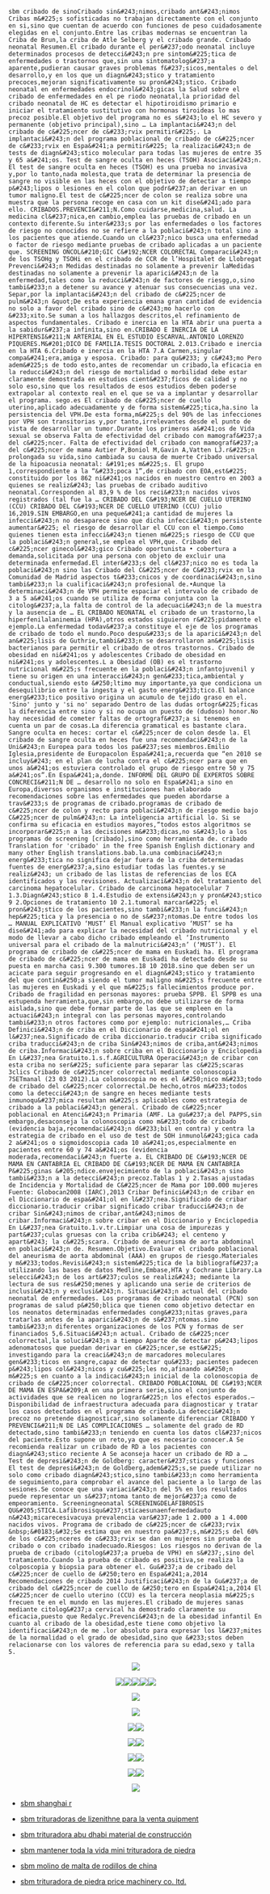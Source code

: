 
```
sbm cribado de sinoCribado sin&#243;nimos,cribado ant&#243;nimos Cribas m&#225;s sofisticadas no trabajan directamente con el conjunto en si,sino que cuentan de acuerdo con funciones de peso cuidadosamente elegidas en el conjunto.Entre las cribas modernas se encuentran la Criba de Brun,la criba de Atle Selberg y el cribado grande. Cribado neonatal Resumen.El cribado durante el per&#237;odo neonatal incluye determinados procesos de detecci&#243;n pre sintom&#225;tica de enfermedades o trastornos que,sin una sintomatolog&#237;a aparente,pudieran causar graves problemas f&#237;sicos,mentales o del desarrollo,y en los que un diagn&#243;stico y tratamiento precoces,mejoran significativamente su pron&#243;stico. Cribado neonatal en enfermedades endocrinol&#243;gicas la Salud sobre el cribado de enfermedades en el pe riodo neonatal,la prioridad del cribado neonatal de HC es detectar el hipotiroidismo primario e iniciar el tratamiento sustitutivo con hormonas tiroideas lo mas precoz posible.El objetivo del programa no es s&#243;lo el HC severo y permanente (objetivo principal),sino … La implantaci&#243;n del cribado de c&#225;ncer de c&#233;rvix permitir&#225;. La implantaci&#243;n del programa poblacional de cribado de c&#225;ncer de c&#233;rvix en Espa&#241;a permitir&#225; la realizaci&#243;n de tests de diagn&#243;stico molecular para todas las mujeres de entre 35 y 65 a&#241;os. Test de sangre oculta en heces (TSOH) Asociaci&#243;n. El test de sangre oculta en heces (TSOH) es una prueba no invasiva y,por lo tanto,nada molesta,que trata de determinar la presencia de sangre no visible en las heces con el objetivo de detectar a tiempo p&#243;lipos o lesiones en el colon que podr&#237;an derivar en un tumor maligno.El test de c&#225;ncer de colon se realiza sobre una muestra que la persona recoge en casa con un kit dise&#241;ado para ello. CRIBADOS.PREVENCI&#211;N.Como cuidarse,medicina,salud. La medicina cl&#237;nica,en cambio,emplea las pruebas de cribado en un contexto diferente.Su inter&#233;s por las enfermedades o los factores de riesgo no conocidos no se refiere a la poblaci&#243;n total sino a los pacientes que atiende.Cuando un cl&#237;nico busca una enfermedad o factor de riesgo mediante pruebas de cribado aplicadas a un paciente que. SCREENING ONCOL&#210;GIC C&#192;NCER COLORECTAL Comparaci&#243;n de los TSOHg y TSOHi en el cribado de CCR de l’Hospitalet de Llobregat Prevenci&#243;n Medidas destinadas no solamente a prevenir laMedidas destinadas no solamente a prevenir la aparici&#243;n de la enfermedad,tales como la reducci&#243;n de factores de riesgg,o,sino tambi&#233;n a detener su avance y atenuar sus consecuencias una vez. Separ,por la implantaci&#243;n del cribado de c&#225;ncer de pulm&#243;n &quot;De esta experiencia emana gran cantidad de evidencia no solo a favor del cribado sino de c&#243;mo hacerlo con &#233;xito.Se suman a los hallazgos descritos,el refinamiento de aspectos fundamentales. Cribado e inercia en la HTA abrir una puerta a la sabidur&#237;a infinita,sino en.CRIBADO E INERCIA DE LA HIPERTENSI&#211;N ARTERIAL EN EL ESTUDIO ESCARVAL.ANTONIO LORENZO PIQUERES.M&#201;DICO DE FAMILIA.TESIS DOCTORAL 2.013.Cribado e inercia en la HTA 6.Cribado e inercia en la HTA 7.A Carmen,singular compa&#241;era,amiga y esposa. Cribado: para qu&#233; y c&#243;mo Pero adem&#225;s de todo esto,antes de recomendar un cribado,la eficacia en la reducci&#243;n del riesgo de mortalidad o morbilidad debe estar claramente demostrada en estudios cient&#237;ficos de calidad y no solo eso,sino que los resultados de esos estudios deben poderse extrapolar al contexto real en el que se va a implantar y desarrollar el programa. sego.es El cribado de c&#225;ncer de cuello uterino,aplicado adecuadamente y de forma sistem&#225;tica,ha.sino la persistencia del VPH.De esta forma,m&#225;s del 90% de las infecciones por VPH son transitorias y,por tanto,irrelevantes desde el punto de vista de desarrollar un tumor.Durante los primeros a&#241;os de Vida sexual se observa Falta de efectividad del cribado con mamograf&#237;a del c&#225;ncer. Falta de efectividad del cribado con mamograf&#237;a del c&#225;ncer de mama Autier P,Boniol M,Gavin A,Vatten LJ.r&#225;n prolongada su vida,sino cambiada su causa de muerte Cribado universal de la hipoacusia neonatal: &#191;es m&#225;s. El grupo 1,correspondiente a la “&#233;poca 1”,de cribado con EOA,est&#225; constituido por los 862 ni&#241;os nacidos en nuestro centro en 2003 a quienes se realiz&#243; las pruebas de cribado auditivo neonatal.Corresponden al 83,9 % de los reci&#233;n nacidos vivos registrados (tal fue la … CRIBADO DEL C&#193;NCER DE CUELLO UTERINO (CCU) CRIBADO DEL C&#193;NCER DE CUELLO UTERINO (CCU) julio 16,2019.SIN EMBARGO,en una peque&#241;a cantidad de mujeres la infecci&#243;n no desaparece sino que dicha infecci&#243;n persistente aumentar&#225; el riesgo de desarrollar el CCU con el tiempo.Como quienes tienen esta infecci&#243;n tienen m&#225;s riesgo de CCU que la poblaci&#243;n general,se emplea el VPH,que. Cribado del c&#225;ncer ginecol&#243;gico Cribado oportunista • cobertura a demanda,solicitada por una persona con objeto de excluir una determinada enfermedad.El inter&#233;s del cl&#237;nico no es toda la poblaci&#243;n sino las Cribado del C&#225;ncer de C&#233;rvix en la Comunidad de Madrid aspectos t&#233;cnicos y de coordinaci&#243;n,sino tambi&#233;n la cualificaci&#243;n profesional de.•Aunque la determinaci&#243;n de VPH permite espaciar el intervalo de cribado de 3 a 5 a&#241;os cuando se utiliza de forma conjunta con la citolog&#237;a,la falta de control de la adecuaci&#243;n de la muestra y la ausencia de … EL CRIBADO NEONATAL el cribado de un trastorno,la hiperfenilalaninemia (HPA),otros estados siguieron r&#225;pidamente el ejemplo.La enfermedad todav&#237;a constituye el eje de los programas de cribado de todo el mundo.Poco despu&#233;s de la aparici&#243;n del an&#225;lisis de Guthrie,tambi&#233;n se desarrollaron an&#225;lisis bacterianos para permitir el cribado de otros trastornos. Cribado de obesidad en ni&#241;os y adolescentes Cribado de obesidad en ni&#241;os y adolescentes.L a Obesidad (OB) es el trastorno nutricional m&#225;s frecuente en la poblaci&#243;n infantojuvenil y tiene su origen en una interacci&#243;n gen&#233;tica,ambiental y conductual,siendo esto &#250;ltimo muy importante,ya que condiciona un desequilibrio entre la ingesta y el gasto energ&#233;tico.El balance energ&#233;tico positivo origina un acumulo de tejido graso en el. 'Sino' junto y 'si no' separado Dentro de las dudas ortogr&#225;ficas la diferencia entre sino y si no ocupa un puesto de (dudoso) honor.No hay necesidad de cometer faltas de ortograf&#237;a si tenemos en cuenta un par de cosas.La diferencia gramatical es bastante clara. Sangre oculta en heces: cortar el c&#225;ncer de colon desde la. El cribado de sangre oculta en heces fue una recomendaci&#243;n de la Uni&#243;n Europea para todos los pa&#237;ses miembros.Emilio Iglesia,presidente de Europacolon Espa&#241;a,recuerda que “en 2010 se incluy&#243; en el plan de lucha contra el c&#225;ncer para que en unos a&#241;os estuviera controlado el grupo de riesgo entre 50 y 75 a&#241;os”.En Espa&#241;a,donde. INFORME DEL GRUPO DE EXPERTOS SOBRE CONCRECI&#211;N DE … desarrollo no solo en Espa&#241;a sino en Europa,diversos organismos e instituciones han elaborado recomendaciones sobre las enfermedades que pueden abordarse a trav&#233;s de programas de cribado.programas de cribado de c&#225;ncer de colon y recto para poblaci&#243;n de riesgo medio bajo C&#225;ncer de pulm&#243;n: La inteligencia artificial lo. Si se confirma su eficacia en estudios mayores,“todos estos algoritmos se incorporar&#225;n a las decisiones m&#233;dicas,no s&#243;lo a los programas de screening [cribado],sino como herramienta de. cribado Translation for 'cribado' in the free Spanish English dictionary and many other English translations.bab.la.una combinaci&#243;n energ&#233;tica no significa dejar fuera de la criba determinadas fuentes de energ&#237;a,sino estudiar todas las fuentes.y se realiz&#243; un cribado de las listas de referencias de los ECA identificados y las revisiones. Actualizaci&#243;n del tratamiento del carcinoma hepatocelular. Cribado de carcinoma hepatocelular 7 1.3.Diagn&#243;stico 8 1.4.Estudio de extensi&#243;n y pron&#243;stico 9 2.Opciones de tratamiento 10 2.1.tumoral marcar&#225; el pron&#243;stico de los pacientes,sino tambi&#233;n la funci&#243;n hep&#225;tica y la presencia o no de s&#237;ntomas.De entre todos los … MANUAL EXPLICATIVO ‘MUST’ El Manual explicativo ‘MUST’ se ha dise&#241;ado para explicar la necesidad del cribado nutricional y el modo de llevar a cabo dicho cribado empleando el ‘Instrumento universal para el cribado de la malnutrici&#243;n’ (‘MUST’). El programa de cribado de c&#225;ncer de mama en Euskadi ha. El programa de cribado de c&#225;ncer de mama en Euskadi ha detectado desde su puesta en marcha casi 9.300 tumores.18 10 2018.sino que deben ser un acicate para seguir progresando en el diagn&#243;stico y tratamiento del que contin&#250;a siendo el tumor maligno m&#225;s frecuente entre las mujeres en Euskadi y el que m&#225;s fallecimientos produce por. Cribado de fragilidad en personas mayores: prueba SPPB. El SPPB es una estupenda herramienta,que,sin embargo,no debe utilizarse de forma aislada,sino que debe formar parte de las que se empleen en la actuaci&#243;n integral con las personas mayores,controlando tambi&#233;n otros factores como por ejemplo: nutricionales,… Criba Definici&#243;n de criba en el Diccionario de espa&#241;ol en l&#237;nea.Significado de criba diccionario.traducir criba significado criba traducci&#243;n de criba Sin&#243;nimos de criba,ant&#243;nimos de criba.Informaci&#243;n sobre criba en el Diccionario y Enciclopedia En L&#237;nea Gratuito.1.s.f.AGRICULTURA Operaci&#243;n de cribar con esta criba no ser&#225; suficiente para separar las c&#225;scaras 3clics Cribado de c&#225;ncer colorrectal mediante colonoscopia 7SETmanal (23 03 2012).La colonoscopia no es el &#250;nico m&#233;todo de cribado del c&#225;ncer colorrectal.De hecho,otros m&#233;todos como la detecci&#243;n de sangre en heces mediante tests inmunoqu&#237;mica resultan m&#225;s aplicables como estrategia de cribado a la poblaci&#243;n general. Cribado de c&#225;ncer poblacional en Atenci&#243;n Primaria (AMF. La gu&#237;a del PAPPS,sin embargo,desaconseja la colonoscopia como m&#233;todo de cribado (evidencia baja,recomendaci&#243;n d&#233;bil en contra) y centra la estrategia de cribado en el uso de test de SOH inmunol&#243;gica cada 2 a&#241;os o sigmoidoscopia cada 10 a&#241;os,especialmente en pacientes entre 60 y 74 a&#241;os (evidencia moderada,recomendaci&#243;n fuerte a. EL CRIBADO DE C&#193;NCER DE MAMA EN CANTABRIA EL CRIBADO DE C&#193;NCER DE MAMA EN CANTABRIA P&#225;ginas &#205;ndice.envejecimiento de la poblaci&#243;n sino tambi&#233;n a la detecci&#243;n precoz.Tablas 1 y 2.Tasas ajustadas de Incidencia y Mortalidad de C&#225;ncer de Mama por 100.000 mujeres Fuente: Globocan2008 (IARC),2013 Cribar Definici&#243;n de cribar en el Diccionario de espa&#241;ol en l&#237;nea.Significado de cribar diccionario.traducir cribar significado cribar traducci&#243;n de cribar Sin&#243;nimos de cribar,ant&#243;nimos de cribar.Informaci&#243;n sobre cribar en el Diccionario y Enciclopedia En L&#237;nea Gratuito.1.v.tr.Limpiar una cosa de impurezas y part&#237;culas gruesas con la criba crib&#243; el centeno y apart&#243; la c&#225;scara. Cribado de aneurisma de aorta abdominal en poblaci&#243;n de. Resumen.Objetivo.Evaluar el cribado poblacional del aneurisma de aorta abdominal (AAA) en grupos de riesgo.Materiales y m&#233;todos.Revisi&#243;n sistem&#225;tica de la bibliograf&#237;a utilizando las bases de datos Medline,Embase,HTA y Cochrane Library.La selecci&#243;n de los art&#237;culos se realiz&#243; mediante la lectura de sus res&#250;menes y aplicando una serie de criterios de inclusi&#243;n y exclusi&#243;n. Situaci&#243;n actual del cribado neonatal de enfermedades. Los programas de cribado neonatal (PCN) son programas de salud p&#250;blica que tienen como objetivo detectar en los neonatos determinadas enfermedades cong&#233;nitas graves,para tratarlas antes de la aparici&#243;n de s&#237;ntomas.sino tambi&#233;n diferentes organizaciones de los PCN y formas de ser financiados 5,6.Situaci&#243;n actual. Cribado de c&#225;ncer colorrectal,la soluci&#243;n a tiempo Aparte de detectar p&#243;lipos adenomatosos que puedan derivar en c&#225;ncer,se est&#225; investigando para la creaci&#243;n de marcadores moleculares gen&#233;ticos en sangre,capaz de detectar qu&#233; pacientes padecen p&#243;lipos col&#243;nicos y cu&#225;les no,afinando a&#250;n m&#225;s en cuanto a la indicaci&#243;n inicial de la colonoscopia de cribado de c&#225;ncer colorrectal. CRIBADO POBLACIONAL DE C&#193;NCER DE MAMA EN ESPA&#209;A en una primera serie,sino el conjunto de actividades que se realicen no lograr&#225;n los efectos esperados.— Disponibilidad de infraestructura adecuada para diagnosticar y tratar los casos detectados en el programa de cribado.La detecci&#243;n precoz no pretende diagnosticar,sino solamente diferenciar CRIBADO Y PREVENCI&#211;N DE LAS COMPLICACIONES … solamente del grado de RD detectado,sino tambi&#233;n teniendo en cuenta los datos cl&#237;nicos del paciente.Esto supone un reto,ya que es necesario conocer.A Se recomienda realizar un cribado de RD a los pacientes con diagn&#243;stico reciente A Se aconseja hacer un cribado de RD a … Test de depresi&#243;n de Goldberg: caracter&#237;sticas y funciones El test de depresi&#243;n de Goldberg,adem&#225;s,se puede utilizar no solo como cribado diagn&#243;stico,sino tambi&#233;n como herramienta de seguimiento,para comprobar el avance del paciente a lo largo de las sesiones.Se conoce que una variaci&#243;n del 5% en los resultados puede representar un s&#237;ntoma tanto de mejor&#237;a como de empeoramiento. Screeningneonatal SCREENINGDELAFIBROSIS QU&#205;STICA.Lafibrosisqu&#237;sticaesunaenfermedadauto n&#243;micarecesivacuya prevalencia var&#237;ade 1 2.000 a 1 4.000 nacidos vivos. Programa de cribado de c&#225;ncer de c&#233;rvix &nbsp;&#0183;&#32;Se estima que en nuestro pa&#237;s,m&#225;s del 60% de los c&#225;nceres de c&#233;rvix se dan en mujeres sin prueba de cribado o con cribado inadecuado.Riesgos: Los riesgos no derivan de la prueba de cribado (citolog&#237;a prueba de VPH) en s&#237;,sino del tratamiento.Cuando la prueba de cribado es positiva,se realiza la colposcopia y biopsia para obtener el. Gu&#237;a de cribado del c&#225;ncer de cuello de &#250;tero en Espa&#241;a,2014 Recomendaciones de cribado 2014 Justificaci&#243;n de la Gu&#237;a de cribado del c&#225;ncer de cuello de &#250;tero en Espa&#241;a,2014 El c&#225;ncer de cuello uterino (CCU) es la tercera neoplasia m&#225;s frecuen te en el mundo en las mujeres.El cribado de mujeres sanas mediante citolog&#237;a cervical ha demostrado claramente su eficacia,puesto que Redalyc.Prevenci&#243;n de la obesidad infantil En cuanto al cribado de la obesidad,este tiene como objetivo la identificaci&#243;n de me .lor absoluto para expresar los l&#237;mites de la normalidad o el grado de obesidad,sino que &#233;stos deben relacionarse con los valores de referencia para su edad,sexo y talla 5. 
```

<div align="center">

<a href="https://es-crusher.shibang-china.com/github&k=sbm+cribado+de+sino"><img src="https://static.shibang-china.com/es/crusher/logo.jpg"></a>

<a href="https://es-crusher.shibang-china.com/github&k=sbm+cribado+de+sino"><img src="https://static.shibang-china.com/es/crusher/index.jpg"></a><a href="https://es-crusher.shibang-china.com/material.htmlgithub&k=sbm+cribado+de+sino"><img src="https://static.shibang-china.com/es/crusher/material.jpg"></a><a href="https://es-crusher.shibang-china.com/application.htmlgithub&k=sbm+cribado+de+sino"><img src="https://static.shibang-china.com/es/crusher/application.jpg"></a><a href="https://es-crusher.shibang-china.com/aboutus.htmlgithub&k=sbm+cribado+de+sino"><img src="https://static.shibang-china.com/es/crusher/aboutus.jpg"></a><a href="https://es-crusher.shibang-china.com/contact.htmlgithub&k=sbm+cribado+de+sino"><img src="https://static.shibang-china.com/es/crusher/contact.jpg"></a>

<a href="https://es-crusher.shibang-china.com/github&k=sbm+cribado+de+sino"><img src="https://static.shibang-china.com/es/crusher/banner.jpg"></a>

<a href="https://swt.shibang-china.com/github&k=sbm+cribado+de+sino"><img src="https://static.shibang-china.com/es/crusher/text.jpg"></a>

<a href="https://swt.shibang-china.com/github&k=sbm+cribado+de+sino"><img src="https://static.shibang-china.com/es/crusher/chat.jpg"></a><a href="https://es-crusher.shibang-china.com/contact.htmlgithub&k=sbm+cribado+de+sino"><img src="https://static.shibang-china.com/es/crusher/message.jpg"></a>

<a href="https://es-crusher.shibang-china.com/products/pe.htmlgithub&k=sbm+cribado+de+sino"><img src="https://static.shibang-china.com/es/crusher/pe.jpg"></a><a href="https://es-crusher.shibang-china.com/products/pf.htmlgithub&k=sbm+cribado+de+sino"><img src="https://static.shibang-china.com/es/crusher/pf.jpg"></a>

<a href="https://es-crusher.shibang-china.com/products/hpt.htmlgithub&k=sbm+cribado+de+sino"><img src="https://static.shibang-china.com/es/crusher/hpt.jpg"></a><a href="https://es-crusher.shibang-china.com/products/vsi.htmlgithub&k=sbm+cribado+de+sino"><img src="https://static.shibang-china.com/es/crusher/vsi.jpg"></a>

<a href="https://es-crusher.shibang-china.com/products/klv.htmlgithub&k=sbm+cribado+de+sino"><img src="https://static.shibang-china.com/es/crusher/klv.jpg"></a><a href="https://es-crusher.shibang-china.com/products/portable.htmlgithub&k=sbm+cribado+de+sino"><img src="https://static.shibang-china.com/es/crusher/portable.jpg"></a>

<a href="https://swt.shibang-china.com/github&k=sbm+cribado+de+sino"><img src="https://static.shibang-china.com/es/crusher/case.jpg"></a>

</div>


* [sbm shanghai r](sbm%20shanghai%20r.md)

* [sbm trituradoras de lizenithne para la venta quipment](sbm%20trituradoras%20de%20lizenithne%20para%20la%20venta%20quipment.md)

* [sbm trituradora abu dhabi material de construcción](sbm%20trituradora%20abu%20dhabi%20material%20de%20construcci%C3%B3n.md)

* [sbm mantener toda la vida mini trituradora de piedra](sbm%20mantener%20toda%20la%20vida%20mini%20trituradora%20de%20piedra.md)

* [sbm molino de malta de rodillos de china](sbm%20molino%20de%20malta%20de%20rodillos%20de%20china.md)

* [sbm trituradora de piedra price machinery co. ltd.](sbm%20trituradora%20de%20piedra%20price%20machinery%20co.%20ltd..md)